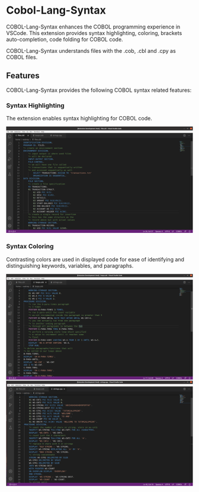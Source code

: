 # Cobol-Lang-Syntax

COBOL-Lang-Syntax enhances the COBOL programming experience in VSCode. This extension provides syntax highlighting, coloring, brackets auto-completion, code folding for COBOL code.

COBOL-Lang-Syntax understands files with the .cob, .cbl and .cpy as COBOL files.

## Features
COBOL-Lang-Syntax provides the following COBOL syntax related features:

### Syntax Highlighting

The extension enables syntax highlighting for COBOL code.

![Files-Cobol](https://github.com/shashi278/cobol-lang-syntax/blob/master/screenshots/files_cobol.png)

### Syntax Coloring

Contrasting colors are used in displayed code for ease of identifying and distinguishing keywords, variables, and paragraphs.

![Loops-Cobol](https://github.com/shashi278/cobol-lang-syntax/blob/master/screenshots/loops_cobol.png)
![Strings-Cobol](https://github.com/shashi278/cobol-lang-syntax/blob/master/screenshots/strings_cobol.png)

